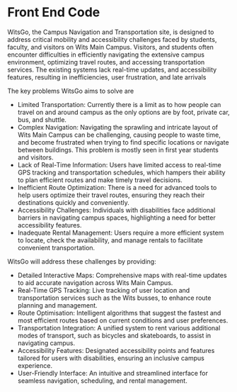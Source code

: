﻿# Front End Code

WitsGo, the Campus Navigation and Transportation site, is designed to address critical mobility and accessibility challenges faced by students, faculty, and visitors on Wits Main Campus. Visitors, and students often encounter difficulties in efficiently navigating the extensive campus environment, optimizing travel routes, and accessing transportation services. The existing systems lack real-time updates, and accessibility features, resulting in inefficiencies, user frustration, and late arrivals

The key problems WitsGo aims to solve are
- Limited Transportation: Currently there is a limit as to how people can travel on and around campus as the only options are by foot, private car, bus, and shuttle. 
- Complex Navigation: Navigating the sprawling and intricate layout of Wits Main Campus can be challenging, causing people to waste time, and become frustrated when trying to find specific locations or navigate between
  buildings. This problem is mostly seen in first year students and visitors.
- Lack of Real-Time Information: Users have limited access to real-time GPS tracking and transportation schedules, which hampers their ability to plan efficient routes and make timely travel decisions.
- Inefficient Route Optimization: There is a need for advanced tools to help users optimize their travel routes, ensuring they reach their destinations quickly and conveniently.
- Accessibility Challenges: Individuals with disabilities face additional barriers in navigating campus spaces, highlighting a need for better accessibility features.
- Inadequate Rental Management: Users require a more efficient system to locate, check the availability, and manage rentals to facilitate convenient transportation.

WitsGo will address these challenges by providing:
- Detailed Interactive Maps: Comprehensive maps with real-time updates to aid accurate navigation across Wits Main Campus.
- Real-Time GPS Tracking: Live tracking of user location and transportation services such as the Wits busses, to enhance route planning and management.
- Route Optimisation: Intelligent algorithms that suggest the fastest and most efficient routes based on current conditions and user preferences.
- Transportation Integration: A unified system to rent various additional modes of transport, such as bicycles and skateboards, to assist in navigating campus. 
- Accessibility Features: Designated accessibility points and features tailored for users with disabilities, ensuring an inclusive campus experience.
- User-Friendly Interface: An intuitive and streamlined interface for seamless navigation, scheduling, and rental management.

